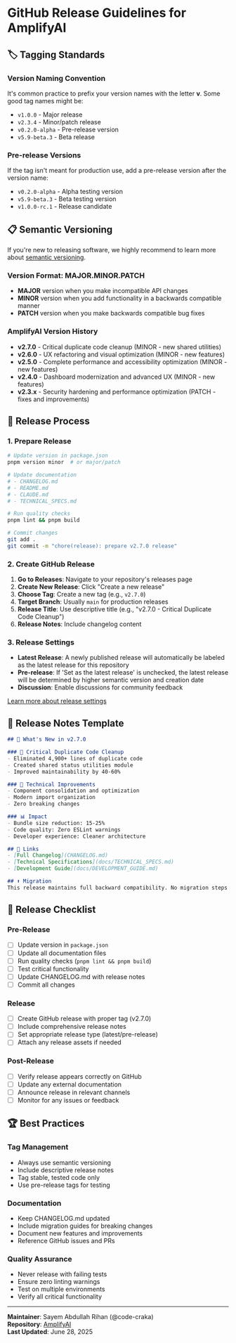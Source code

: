 # GitHub Release Guidelines for AmplifyAI

## 🏷️ Tagging Standards

### Version Naming Convention

It's common practice to prefix your version names with the letter **v**. Some good tag names might be:

- `v1.0.0` - Major release
- `v2.3.4` - Minor/patch release
- `v0.2.0-alpha` - Pre-release version
- `v5.9-beta.3` - Beta release

### Pre-release Versions

If the tag isn't meant for production use, add a pre-release version after the version name:

- `v0.2.0-alpha` - Alpha testing version
- `v5.9-beta.3` - Beta testing version
- `v1.0.0-rc.1` - Release candidate

## 📋 Semantic Versioning

If you're new to releasing software, we highly recommend to learn more about [semantic versioning](https://semver.org/).

### Version Format: MAJOR.MINOR.PATCH

- **MAJOR** version when you make incompatible API changes
- **MINOR** version when you add functionality in a backwards compatible manner  
- **PATCH** version when you make backwards compatible bug fixes

### AmplifyAI Version History

- **v2.7.0** - Critical duplicate code cleanup (MINOR - new shared utilities)
- **v2.6.0** - UX refactoring and visual optimization (MINOR - new features)
- **v2.5.0** - Complete performance and accessibility optimization (MINOR - new features)
- **v2.4.0** - Dashboard modernization and advanced UX (MINOR - new features)
- **v2.3.x** - Security hardening and performance optimization (PATCH - fixes and improvements)

## 🚀 Release Process

### 1. Prepare Release

```bash
# Update version in package.json
pnpm version minor  # or major/patch

# Update documentation
# - CHANGELOG.md
# - README.md 
# - CLAUDE.md
# - TECHNICAL_SPECS.md

# Run quality checks
pnpm lint && pnpm build

# Commit changes
git add .
git commit -m "chore(release): prepare v2.7.0 release"
```

### 2. Create GitHub Release

1. **Go to Releases**: Navigate to your repository's releases page
2. **Create New Release**: Click "Create a new release"
3. **Choose Tag**: Create a new tag (e.g., `v2.7.0`)
4. **Target Branch**: Usually `main` for production releases
5. **Release Title**: Use descriptive title (e.g., "v2.7.0 - Critical Duplicate Code Cleanup")
6. **Release Notes**: Include changelog content

### 3. Release Settings

- **Latest Release**: A newly published release will automatically be labeled as the latest release for this repository
- **Pre-release**: If 'Set as the latest release' is unchecked, the latest release will be determined by higher semantic version and creation date
- **Discussion**: Enable discussions for community feedback

[Learn more about release settings](https://docs.github.com/en/repositories/releasing-projects-on-github/managing-releases-in-a-repository)

## 📝 Release Notes Template

```markdown
## 🎉 What's New in v2.7.0

### 🧹 Critical Duplicate Code Cleanup
- Eliminated 4,900+ lines of duplicate code
- Created shared status utilities module
- Improved maintainability by 40-60%

### 🔧 Technical Improvements
- Component consolidation and optimization
- Modern import organization
- Zero breaking changes

### 📊 Impact
- Bundle size reduction: 15-25%
- Code quality: Zero ESLint warnings
- Developer experience: Cleaner architecture

## 🔗 Links
- [Full Changelog](CHANGELOG.md)
- [Technical Specifications](docs/TECHNICAL_SPECS.md)
- [Development Guide](docs/DEVELOPMENT_GUIDE.md)

## ⬆️ Migration
This release maintains full backward compatibility. No migration steps required.
```

## 🎯 Release Checklist

### Pre-Release
- [ ] Update version in `package.json`
- [ ] Update all documentation files
- [ ] Run quality checks (`pnpm lint && pnpm build`)
- [ ] Test critical functionality
- [ ] Update CHANGELOG.md with release notes
- [ ] Commit all changes

### Release
- [ ] Create GitHub release with proper tag (v2.7.0)
- [ ] Include comprehensive release notes
- [ ] Set appropriate release type (latest/pre-release)
- [ ] Attach any release assets if needed

### Post-Release
- [ ] Verify release appears correctly on GitHub
- [ ] Update any external documentation
- [ ] Announce release in relevant channels
- [ ] Monitor for any issues or feedback

## 🏆 Best Practices

### Tag Management
- Always use semantic versioning
- Include descriptive release notes
- Tag stable, tested code only
- Use pre-release tags for testing

### Documentation
- Keep CHANGELOG.md updated
- Include migration guides for breaking changes
- Document new features and improvements
- Reference GitHub issues and PRs

### Quality Assurance
- Never release with failing tests
- Ensure zero linting warnings
- Test on multiple environments
- Verify all critical functionality

---

**Maintainer**: Sayem Abdullah Rihan (@code-craka)  
**Repository**: [AmplifyAI](https://github.com/code-craka/amplifyai)  
**Last Updated**: June 28, 2025